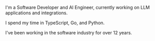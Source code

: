 I'm a Software Developer and AI Engineer, currently working on LLM applications and integrations.

I spend my time in TypeScript, Go, and Python.

I've been working in the software industry for over 12 years.
